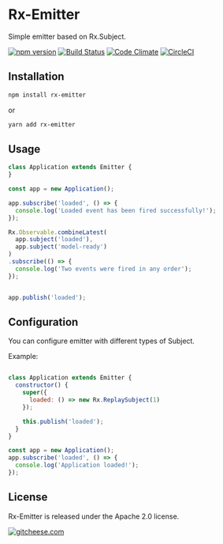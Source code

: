 # Rx-Emitter

Simple emitter based on Rx.Subject.

[![npm version](https://badge.fury.io/js/rx-emitter.svg)](https://badge.fury.io/js/rx-emitter)
[![Build Status](https://travis-ci.org/zemd/rx-emitter.svg?branch=master)](https://travis-ci.org/zemd/rx-emitter)
[![Code Climate](https://codeclimate.com/github/zemd/rx-emitter/badges/gpa.svg)](https://codeclimate.com/github/zemd/rx-emitter)
[![CircleCI](https://circleci.com/gh/zemd/rx-emitter/tree/master.svg?style=svg)](https://circleci.com/gh/zemd/rx-emitter/tree/master)


## Installation

```sh
npm install rx-emitter
```

or

```sh
yarn add rx-emitter
```

## Usage

```javascript
class Application extends Emitter {
}

const app = new Application();

app.subscribe('loaded', () => {
  console.log('Loaded event has been fired successfully!');
});

Rx.Observable.combineLatest(
  app.subject('loaded'),
  app.subject('model-ready')
)
.subscribe(() => {
  console.log('Two events were fired in any order');
});


app.publish('loaded');

```

## Configuration

You can configure emitter with different types of Subject.

Example:

```javascript

class Application extends Emitter {
  constructor() {
    super({
      loaded: () => new Rx.ReplaySubject(1)
    });

    this.publish('loaded');
  }
}

const app = new Application();
app.subscribe('loaded', () => {
  console.log('Application loaded!');
});

```

## License
Rx-Emitter is released under the Apache 2.0 license.

[![gitcheese.com](https://api.gitcheese.com/v1/projects/22444f9f-460b-4d48-8fc4-a185328f4d0e/badges)](https://www.gitcheese.com/app/#/projects/22444f9f-460b-4d48-8fc4-a185328f4d0e/pledges/create)

